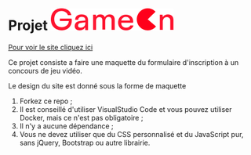 # Projet ![Logo.png](https://github.com/WilliamC61/GameOn-website-FR/blob/main/starterOnly/public/img/logo/Logo.png?raw=true)
[Pour voir le site cliquez ici](https://williamc61.github.io/GameOn-website-FR/starterOnly/index.html)

Ce projet consiste a faire une maquette du formulaire d'inscription à un concours de jeu vidéo.

Le design du site est donné sous la forme de maquette 











1. Forkez ce repo ;
2. Il est conseillé d'utiliser VisualStudio Code et vous pouvez utiliser Docker, mais ce n'est pas obligatoire ;
3. Il n'y a aucune dépendance ;
4. Vous ne devez utiliser que du CSS personnalisé et du JavaScript pur, sans jQuery, Bootstrap ou autre librairie.
